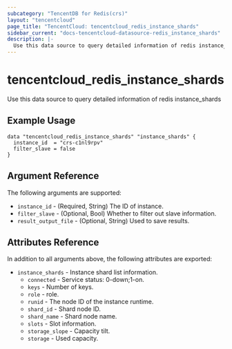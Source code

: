 ```yaml
---
subcategory: "TencentDB for Redis(crs)"
layout: "tencentcloud"
page_title: "TencentCloud: tencentcloud_redis_instance_shards"
sidebar_current: "docs-tencentcloud-datasource-redis_instance_shards"
description: |-
  Use this data source to query detailed information of redis instance_shards
---
```


# tencentcloud_redis_instance_shards

Use this data source to query detailed information of redis instance_shards

## Example Usage

```hcl
data "tencentcloud_redis_instance_shards" "instance_shards" {
  instance_id  = "crs-c1nl9rpv"
  filter_slave = false
}
```

## Argument Reference

The following arguments are supported:

* `instance_id` - (Required, String) The ID of instance.
* `filter_slave` - (Optional, Bool) Whether to filter out slave information.
* `result_output_file` - (Optional, String) Used to save results.

## Attributes Reference

In addition to all arguments above, the following attributes are exported:

* `instance_shards` - Instance shard list information.
  * `connected` - Service status: 0-down;1-on.
  * `keys` - Number of keys.
  * `role` - role.
  * `runid` - The node ID of the instance runtime.
  * `shard_id` - Shard node ID.
  * `shard_name` - Shard node name.
  * `slots` - Slot information.
  * `storage_slope` - Capacity tilt.
  * `storage` - Used capacity.


